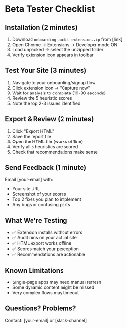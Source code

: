 # Beta Tester Checklist

## Installation (2 minutes)
1. Download `onboarding-audit-extension.zip` from [link]
2. Open Chrome → Extensions → Developer mode ON
3. Load unpacked → select the unzipped folder
4. Verify extension icon appears in toolbar

## Test Your Site (3 minutes)
1. Navigate to your onboarding/signup flow
2. Click extension icon → "Capture now"
3. Wait for analysis to complete (10-30 seconds)
4. Review the 5 heuristic scores
5. Note the top 2-3 issues identified

## Export & Review (2 minutes)
1. Click "Export HTML"
2. Save the report file
3. Open the HTML file (works offline)
4. Verify all 5 heuristics are scored
5. Check that recommendations make sense

## Send Feedback (1 minute)
Email [your-email] with:
- Your site URL
- Screenshot of your scores
- Top 2 fixes you plan to implement
- Any bugs or confusing parts

## What We're Testing
- ✅ Extension installs without errors
- ✅ Audit runs on your actual site
- ✅ HTML export works offline
- ✅ Scores match your perception
- ✅ Recommendations are actionable

## Known Limitations
- Single-page apps may need manual refresh
- Some dynamic content might be missed
- Very complex flows may timeout

## Questions? Problems?
Contact: [your-email] or [slack-channel]